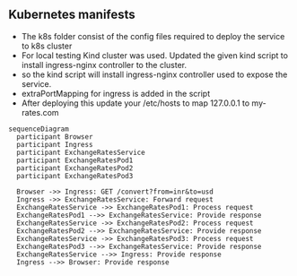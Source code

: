 ## Kubernetes manifests
- The k8s folder consist of the config files required to deploy the service to k8s cluster
- For local testing Kind cluster was used. Updated the given kind script to install ingress-nginx controller to the cluster.
- so the kind script will install ingress-nginx controller used to expose the service.
- extraPortMapping for ingress is added in the script
- After deploying this update your /etc/hosts to map 127.0.0.1 to my-rates.com
```mermaid
sequenceDiagram
  participant Browser
  participant Ingress
  participant ExchangeRatesService
  participant ExchangeRatesPod1
  participant ExchangeRatesPod2
  participant ExchangeRatesPod3

  Browser ->> Ingress: GET /convert?from=inr&to=usd
  Ingress ->> ExchangeRatesService: Forward request
  ExchangeRatesService ->> ExchangeRatesPod1: Process request
  ExchangeRatesPod1 -->> ExchangeRatesService: Provide response
  ExchangeRatesService ->> ExchangeRatesPod2: Process request
  ExchangeRatesPod2 -->> ExchangeRatesService: Provide response
  ExchangeRatesService ->> ExchangeRatesPod3: Process request
  ExchangeRatesPod3 -->> ExchangeRatesService: Provide response
  ExchangeRatesService -->> Ingress: Provide response
  Ingress -->> Browser: Provide response

```